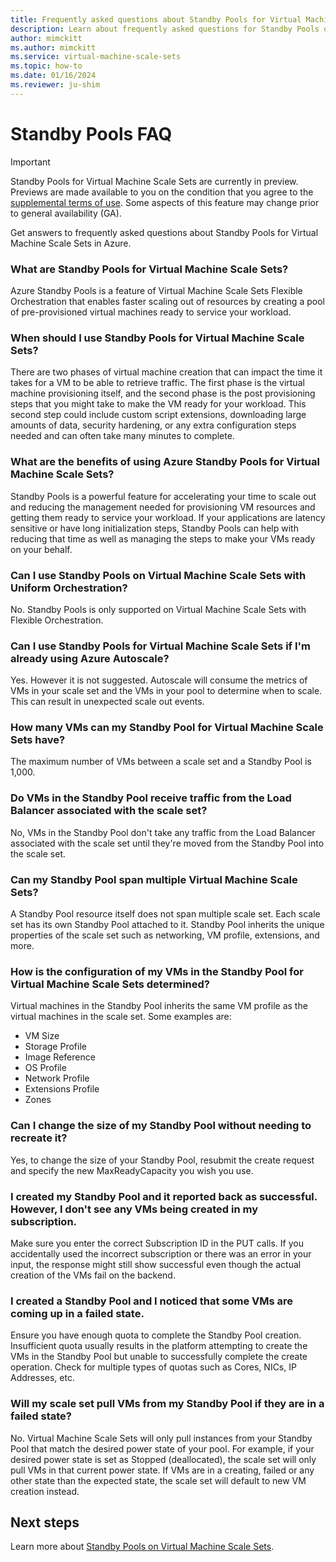 ```yaml
---
title: Frequently asked questions about Standby Pools for Virtual Machine Scale Sets
description: Learn about frequently asked questions for Standby Pools on Virtual Machine Scale Sets
author: mimckitt
ms.author: mimckitt
ms.service: virtual-machine-scale-sets
ms.topic: how-to
ms.date: 01/16/2024
ms.reviewer: ju-shim
---
```


# Standby Pools FAQ

> [!IMPORTANT]
> Standby Pools for Virtual Machine Scale Sets are currently in preview. Previews are made available to you on the condition that you agree to the [supplemental terms of use](https://azure.microsoft.com/support/legal/preview-supplemental-terms/). Some aspects of this feature may change prior to general availability (GA). 

Get answers to frequently asked questions about Standby Pools for Virtual Machine Scale Sets in Azure.

### What are Standby Pools for Virtual Machine Scale Sets? 
Azure Standby Pools is a feature of Virtual Machine Scale Sets Flexible Orchestration that enables faster 
scaling out of resources by creating a pool of pre-provisioned virtual machines ready to service your 
workload. 

### When should I use Standby Pools for Virtual Machine Scale Sets? 
There are two phases of virtual machine creation that can impact the time it takes for a VM to be able to 
retrieve traffic. The first phase is the virtual machine provisioning itself, and the second phase is the post 
provisioning steps that you might take to make the VM ready for your workload. This second step could 
include custom script extensions, downloading large amounts of data, security hardening, or any 
extra configuration steps needed and can often take many minutes to complete. 

### What are the benefits of using Azure Standby Pools for Virtual Machine Scale Sets? 
Standby Pools is a powerful feature for accelerating your time to scale out and reducing the 
management needed for provisioning VM resources and getting them ready to service your workload. If 
your applications are latency sensitive or have long initialization steps, Standby Pools can help with reducing 
that time as well as managing the steps to make your VMs ready on your behalf. 

### Can I use Standby Pools on Virtual Machine Scale Sets with Uniform Orchestration?
No. Standby Pools is only supported on Virtual Machine Scale Sets with Flexible Orchestration.

### Can I use Standby Pools for Virtual Machine Scale Sets if I'm already using Azure Autoscale? 
Yes. However it is not suggested. Autoscale will consume the metrics of VMs in your scale set and the VMs in your pool to determine when to scale. This can result in unexpected scale out events. 

### How many VMs can my Standby Pool for Virtual Machine Scale Sets have? 
The maximum number of VMs between a scale set and a Standby Pool is 1,000. 

### Do VMs in the Standby Pool receive traffic from the Load Balancer associated with the scale set? 
No, VMs in the Standby Pool don't take any traffic from the Load Balancer associated with the scale set 
until they're moved from the Standby Pool into the scale set. 

### Can my Standby Pool span multiple Virtual Machine Scale Sets? 
A Standby Pool resource itself does not span multiple scale set. Each scale set has its own Standby 
Pool attached to it. Standby Pool inherits the unique properties of the scale set 
such as networking, VM profile, extensions, and more. 

### How is the configuration of my VMs in the Standby Pool for Virtual Machine Scale Sets determined? 
Virtual machines in the Standby Pool inherits the same VM profile as the virtual machines in the scale 
set. Some examples are:  
- VM Size
- Storage Profile
- Image Reference
- OS Profile
- Network Profile
- Extensions Profile
- Zones


### Can I change the size of my Standby Pool without needing to recreate it? 
Yes, to change the size of your Standby Pool, resubmit the create request and specify the new 
MaxReadyCapacity you wish you use.

### I created my Standby Pool and it reported back as successful. However, I don't see any VMs being created in my subscription. 
Make sure you enter the correct Subscription ID in the PUT calls. If you accidentally used the 
incorrect subscription or there was an error in your input, the response might still show successful even though the actual creation of the VMs fail on the backend. 

### I created a Standby Pool and I noticed that some VMs are coming up in a failed state. 
Ensure you have enough quota to complete the Standby Pool creation. Insufficient quota usually results 
in the platform attempting to create the VMs in the Standby Pool but unable to successfully complete 
the create operation. Check for multiple types of quotas such as Cores, NICs, IP Addresses, etc.

### Will my scale set pull VMs from my Standby Pool if they are in a failed state? 
No. Virtual Machine Scale Sets will only pull instances from your Standby Pool that match the desired power state of your pool. For example, if your desired power state is set as Stopped (deallocated), the scale set will only pull VMs in that current power state. If VMs are in a creating, failed or any other state than the expected state, the scale set will default to new VM creation instead. 


## Next steps

Learn more about [Standby Pools on Virtual Machine Scale Sets](standby-pools-overview.md).